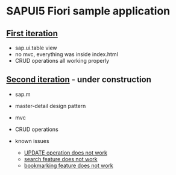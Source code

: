 # SAPUI5 Fiori sample application

## [First iteration](https://github.com/j1wu/UI5-user-management-tool/tree/0434501898072c8e23d6aa0eac60618aa5ed5827)

- sap.ui.table view
- no mvc, everything was inside index.html
- CRUD operations all working properly

## [Second iteration](https://github.com/j1wu/ui5-fiori/tree/7775d87206fb63961be60deb3d3fd7910f1c845d) - under construction

- sap.m
- master-detail design pattern
- mvc
- CRUD operations

- known issues
  - [UPDATE operation does not work](https://github.com/j1wu/ui5-fiori/commit/311ef0d284e340f46e85e954468e7f68872c3580)
  - [search feature does not work](https://github.com/j1wu/ui5-fiori/commit/7775d87206fb63961be60deb3d3fd7910f1c845d)
  - [bookmarking feature does not work](https://github.com/j1wu/ui5-fiori/commit/ddb73fc11de35c66d25f28632e4471138bb0f2db)
